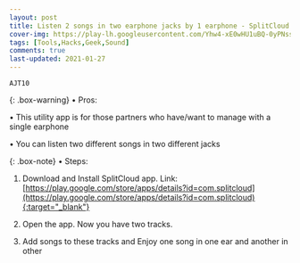 ```yaml
---
layout: post
title: Listen 2 songs in two earphone jacks by 1 earphone - SplitCloud
cover-img: https://play-lh.googleusercontent.com/Yhw4-xE0wHU1uBQ-0yPNsseklmZE_b_nYjIxBa-VyMefSL4XnfktaG11kIPU-eXIhq4=w2400
tags: [Tools,Hacks,Geek,Sound]
comments: true
last-updated: 2021-01-27
---
```


``AJT10``

{: .box-warning}
• Pros:

• This utility app is for those partners who have/want to manage with a single earphone

• You can listen two different songs in two different jacks

{: .box-note}
• Steps:


1. Download and Install SplitCloud app.
   Link:  [https://play.google.com/store/apps/details?id=com.splitcloud](https://play.google.com/store/apps/details?id=com.splitcloud){:target="_blank"}

2. Open the app. Now you have two tracks.

3. Add songs to these tracks and Enjoy one song in one ear and another in other
